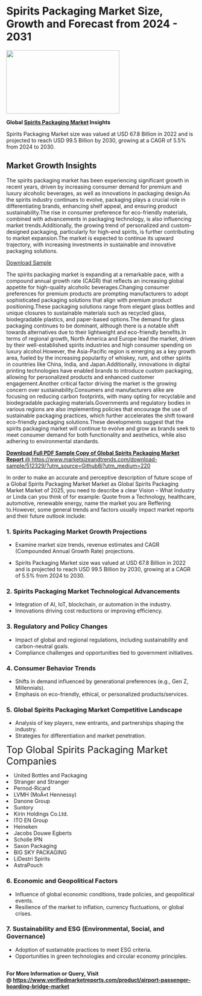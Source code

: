 <H1>Spirits Packaging Market Size, Growth and Forecast from 2024 - 2031</H1><img class="aligncenter size-medium wp-image-584254" src="https://thirdeyenews.in/wp-content/uploads/2024/09/Global-Market-Research-300x168.jpeg" alt="" width="300" height="168" /><p><strong>Global&nbsp;<a href="https://www.marketsizeandtrends.com/download-sample/512329/?utm_source=Github8j?utm_medium=220">Spirits Packaging Market</a> Insights</strong></p><p>Spirits Packaging Market size was valued at USD 67.8 Billion in 2022 and is projected to reach USD 99.5 Billion by 2030, growing at a CAGR of 5.5% from 2024 to 2030.</p><p><h2>Market Growth Insights</h2> <p>The spirits packaging market has been experiencing significant growth in recent years, driven by increasing consumer demand for premium and luxury alcoholic beverages, as well as innovations in packaging design.As the spirits industry continues to evolve, packaging plays a crucial role in differentiating brands, enhancing shelf appeal, and ensuring product sustainability.The rise in consumer preference for eco-friendly materials, combined with advancements in packaging technology, is also influencing market trends.Additionally, the growing trend of personalized and custom-designed packaging, particularly for high-end spirits, is further contributing to market expansion.The market is expected to continue its upward trajectory, with increasing investments in sustainable and innovative packaging solutions.</p> <p><a href="#" class="download-sample">Download Sample</a></p> <p>The spirits packaging market is expanding at a remarkable pace, with a compound annual growth rate (CAGR) that reflects an increasing global appetite for high-quality alcoholic beverages.Changing consumer preferences for premium products are prompting manufacturers to adopt sophisticated packaging solutions that align with premium product positioning.These packaging solutions range from elegant glass bottles and unique closures to sustainable materials such as recycled glass, biodegradable plastics, and paper-based options.The demand for glass packaging continues to be dominant, although there is a notable shift towards alternatives due to their lightweight and eco-friendly benefits.In terms of regional growth, North America and Europe lead the market, driven by their well-established spirits industries and high consumer spending on luxury alcohol.However, the Asia-Pacific region is emerging as a key growth area, fueled by the increasing popularity of whiskey, rum, and other spirits in countries like China, India, and Japan.Additionally, innovations in digital printing technologies have enabled brands to introduce custom packaging, allowing for personalized products and enhanced customer engagement.Another critical factor driving the market is the growing concern over sustainability.Consumers and manufacturers alike are focusing on reducing carbon footprints, with many opting for recyclable and biodegradable packaging materials.Governments and regulatory bodies in various regions are also implementing policies that encourage the use of sustainable packaging practices, which further accelerates the shift toward eco-friendly packaging solutions.These developments suggest that the spirits packaging market will continue to evolve and grow as brands seek to meet consumer demand for both functionality and aesthetics, while also adhering to environmental standards.</p> <p><a href="#" class="get-more"></p><p><span class=""><strong>Download Full PDF Sample Copy of Global Spirits Packaging Market Report</strong> @ <a href="https://www.marketsizeandtrends.com/download-sample/512329/?utm_source=Github8j?utm_medium=220" target="_blank">https://www.marketsizeandtrends.com/download-sample/512329/?utm_source=Github8j?utm_medium=220</a></span></p><p>In order to make an accurate and perceptive description of future scope of a Global&nbsp;Spirits Packaging Market Market as Global&nbsp;Spirits Packaging Market Market of 2025, you need to describe a clear Vision &ndash; What Industry or Linda can you think of for example: Quote from a Technology, healthcare, automotive, renewable energy, name the market you are Reffering to.However, some general trends and factors usually impact market reports and their future outlook include:</p><h3>1.&nbsp;<strong>Spirits Packaging Market Growth Projections</strong></h3><ul><li>Examine market size trends, revenue estimates and CAGR (Compounded Annual Growth Rate) projections.</li><li><p>Spirits Packaging Market size was valued at USD 67.8 Billion in 2022 and is projected to reach USD 99.5 Billion by 2030, growing at a CAGR of 5.5% from 2024 to 2030.</p></li></ul><h3>2.&nbsp;<strong>Spirits Packaging Market Technological Advancements</strong></h3><ul><li>Integration of AI, IoT, blockchain, or automation in the industry.</li><li>Innovations driving cost reductions or improving efficiency.</li></ul><h3>3.&nbsp;<strong>Regulatory and Policy Changes</strong></h3><ul><li>Impact of global and regional regulations, including sustainability and carbon-neutral goals.</li><li>Compliance challenges and opportunities tied to government initiatives.</li></ul><h3>4.&nbsp;<strong>Consumer Behavior Trends</strong></h3><ul><li>Shifts in demand influenced by generational preferences (e.g., Gen Z, Millennials).</li><li>Emphasis on eco-friendly, ethical, or personalized products/services.</li></ul><h3>5.&nbsp;<strong>Global Spirits Packaging Market Competitive Landscape</strong></h3><ul><li>Analysis of key players, new entrants, and partnerships shaping the industry.</li><li>Strategies for differentiation and market penetration.</li></ul><p data-pm-slice="1 1 []"><span style="color: inherit; font-family: inherit; font-size: 25px;">Top Global Spirits Packaging Market Companies</span></p><div class="" data-test-id=""><p><li>United Bottles and Packaging</li><li> Stranger and Stranger</li><li> Pernod-Ricard</li><li> LVMH (MoÃ«t Hennessy)</li><li> Danone Group</li><li> Suntory</li><li> Kirin Holdings Co.Ltd.</li><li> ITO EN Group</li><li> Heineken</li><li> Jacobs Douwe Egberts</li><li> Scholle IPN</li><li> Saxon Packaging</li><li> BIG SKY PACKAGING</li><li> LiDestri Spirits</li><li> AstraPouch</li></p></div><h3>6.&nbsp;<strong>Economic and Geopolitical Factors</strong></h3><ul><li>Influence of global economic conditions, trade policies, and geopolitical events.</li><li>Resilience of the market to inflation, currency fluctuations, or global crises.</li></ul><h3>7.&nbsp;<strong>Sustainability and ESG (Environmental, Social, and Governance)</strong></h3><ul><li>Adoption of sustainable practices to meet ESG criteria.</li><li>Opportunities in green technologies and circular economy principles.</li></ul><h2><strong style="font-size: 14px;">For More Information or Query, Visit @&nbsp;</strong><a style="background-color: #ffffff; font-size: 14px;" href="https://www.marketsizeandtrends.com/report/spirits-packaging-market/" target="_blank">https://www.verifiedmarketreports.com/product/airport-passenger-boarding-bridge-market</a></h2>